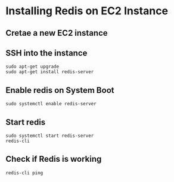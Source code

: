 # Installing Redis on EC2 Instance

## Cretae a new EC2 instance

## SSH into the instance

```
sudo apt-get upgrade
sudo apt-get install redis-server

```

## Enable redis on System Boot

```
sudo systemctl enable redis-server
```

## Start redis

```
sudo systemctl start redis-server
redis-cli
```

## Check if Redis is working

```
redis-cli ping
```
